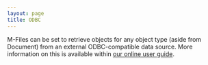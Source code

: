 ```yaml
---
layout: page
title: ODBC
---
```


M-Files can be set to retrieve objects for any object type (aside from Document) from an external ODBC-compatible data source.  More information on this is available within [our online user guide](http://www.m-files.com/user-guide/latest/eng/#Connection_to_external_database.html).